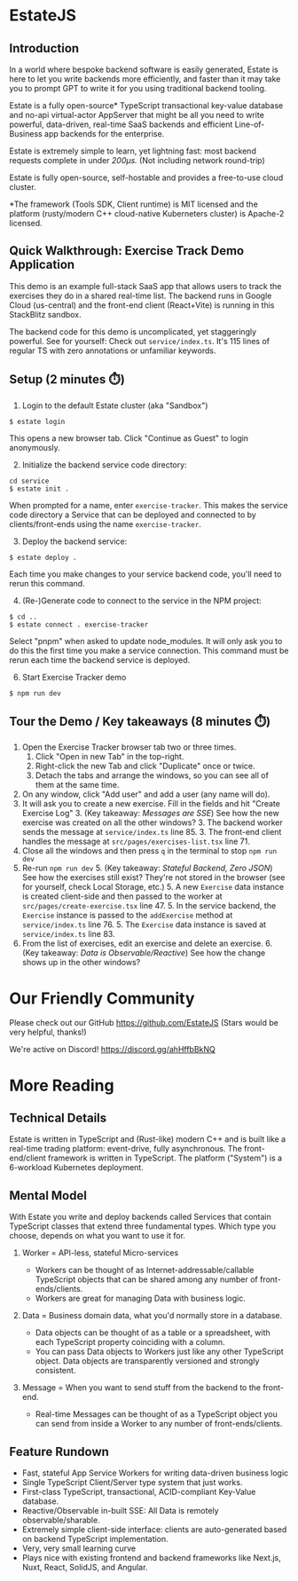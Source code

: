 # EstateJS

## Introduction
In a world where bespoke backend software is easily generated, Estate is here to let you write backends more efficiently, and faster than it may take you to prompt GPT to write it for you using traditional backend tooling.

Estate is a fully open-source* TypeScript transactional key-value database and no-api virtual-actor AppServer that might be all you need to write powerful, data-driven, real-time SaaS backends and efficient Line-of-Business app backends for the enterprise.

Estate is extremely simple to learn, yet lightning fast: most backend requests complete in under _200μs._ (Not including network round-trip)

Estate is fully open-source, self-hostable and provides a free-to-use cloud cluster.

*The framework (Tools SDK, Client runtime) is MIT licensed and the platform (rusty/modern C++ cloud-native Kuberneters cluster) is Apache-2 licensed.

## Quick Walkthrough: Exercise Track Demo Application
This demo is an example full-stack SaaS app that allows users to track the exercises they do in a shared real-time list. The backend runs in Google Cloud (us-central) and the front-end client (React+Vite) is running in this StackBlitz sandbox.

The backend code for this demo is uncomplicated, yet staggeringly powerful. See for yourself: Check out `service/index.ts`. It's 115 lines of regular TS with zero annotations or unfamiliar keywords.

## Setup (2 minutes ⏱️)

1. Login to the default Estate cluster (aka "Sandbox")
```
$ estate login
```
This opens a new browser tab. Click "Continue as Guest" to login anonymously.

2. Initialize the backend service code directory:
```
cd service
$ estate init .
``` 
When prompted for a name, enter `exercise-tracker`.
This makes the service code directory a Service that can be deployed and connected to by clients/front-ends using the name `exercise-tracker`.

3. Deploy the backend service:
```
$ estate deploy .
```
Each time you make changes to your service backend code, you'll need to rerun this command.

4. (Re-)Generate code to connect to the service in the NPM project:
```
$ cd ..
$ estate connect . exercise-tracker
```
Select "pnpm" when asked to update node_modules. It will only ask you to do this the first time you make a service connection.
This command must be rerun each time the backend service is deployed.

6. Start Exercise Tracker demo
```
$ npm run dev
```

## Tour the Demo / Key takeaways (8 minutes ⏱️)
1. Open the Exercise Tracker browser tab two or three times.
   1. Click "Open in new Tab" in the top-right.
   1. Right-click the new Tab and click "Duplicate" once or twice.
   1. Detach the tabs and arrange the windows, so you can see all of them at the same time.
2. On any window, click "Add user" and add a user (any name will do).
3. It will ask you to create a new exercise. Fill in the fields and hit "Create Exercise Log"
   3. (Key takeaway: _Messages are SSE_) See how the new exercise was created on all the other windows?
   3. The backend worker sends the message at `service/index.ts` line 85. 
   3. The front-end client handles the message at `src/pages/exercises-list.tsx` line 71.
4. Close all the windows and then press `q` in the terminal to stop `npm run dev`
5. Re-run `npm run dev`
   5. (Key takeaway: _Stateful Backend, Zero JSON_) See how the exercises still exist? They're not stored in the browser (see for yourself, check Local Storage, etc.)
   5. A new `Exercise` data instance is created client-side and then passed to the worker at `src/pages/create-exercise.tsx` line 47.
   5. In the service backend, the `Exercise` instance is passed to the `addExercise` method at `service/index.ts` line 76.
   5. The `Exercise` data instance is saved at `service/index.ts` line 83.
6. From the list of exercises, edit an exercise and delete an exercise.
   6. (Key takeaway: _Data is Observable/Reactive_) See how the change shows up in the other windows?

# Our Friendly Community

Please check out our GitHub https://github.com/EstateJS
(Stars would be very helpful, thanks!)

We're active on Discord! https://discord.gg/ahHffbBkNQ

# More Reading

## Technical Details
Estate is written in TypeScript and (Rust-like) modern C++ and is built like a real-time trading platform: event-drive, fully asynchronous. The front-end/client framework is written in TypeScript. The platform ("System") is a 6-workload Kubernetes deployment.

## Mental Model
With Estate you write and deploy backends called Services that contain TypeScript classes that extend three fundamental types. Which type you choose, depends on what you want to use it for.

1. Worker = API-less, stateful Micro-services
    * Workers can be thought of as Internet-addressable/callable TypeScript objects that can be shared among any number of front-ends/clients.
    * Workers are great for managing Data with business logic.

2. Data = Business domain data, what you'd normally store in a database.
    * Data objects can be thought of as a table or a spreadsheet, with each TypeScript property coinciding with a column.
    * You can pass Data objects to Workers just like any other TypeScript object. Data objects are transparently versioned and strongly consistent.

3. Message = When you want to send stuff from the backend to the front-end.
    * Real-time Messages can be thought of as a TypeScript object you can send from inside a Worker to any number of front-ends/clients.

## Feature Rundown
- Fast, stateful App Service Workers for writing data-driven business logic
- Single TypeScript Client/Server type system that just works.
- First-class TypeScript, transactional, ACID-compliant Key-Value database.
- Reactive/Observable in-built SSE: All Data is remotely observable/sharable.
- Extremely simple client-side interface: clients are auto-generated based on backend TypeScript implementation.
- Very, very small learning curve
- Plays nice with existing frontend and backend frameworks like Next.js, Nuxt, React, SolidJS, and Angular.